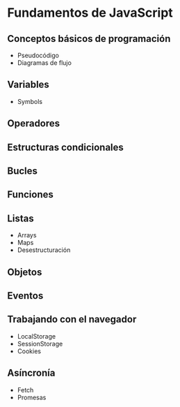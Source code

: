 # Fundamentos de JavaScript

## Conceptos básicos de programación

* Pseudocódigo
* Diagramas de flujo

## Variables

* Symbols

## Operadores

## Estructuras condicionales

## Bucles

## Funciones

## Listas

* Arrays
* Maps
* Desestructuración

## Objetos

## Eventos

## Trabajando con el navegador

* LocalStorage
* SessionStorage
* Cookies

## Asíncronía

* Fetch
* Promesas
